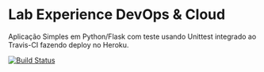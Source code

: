 # Lab Experience DevOps & Cloud
Aplicação Simples em  Python/Flask com teste usando Unittest integrado ao Travis-CI fazendo deploy no Heroku.

[![Build Status](https://travis-ci.com/cleber-impacta/devopslab.svg?branch=main)](https://travis-ci.com/cleber-impacta/devopslab)
